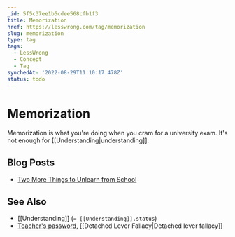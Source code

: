 ```yaml
---
_id: 5f5c37ee1b5cdee568cfb1f3
title: Memorization
href: https://lesswrong.com/tag/memorization
slug: memorization
type: tag
tags:
  - LessWrong
  - Concept
  - Tag
synchedAt: '2022-08-29T11:10:17.478Z'
status: todo
---
```


# Memorization

Memorization is what you're doing when you cram for a university exam. It's not enough for [[Understanding|understanding]].

## Blog Posts

- [Two More Things to Unlearn from School](http://lesswrong.com/lw/i2/two_more_things_to_unlearn_from_school/)

## See Also

- [[Understanding]] (`= [[Understanding]].status`)
- [Teacher's password](https://wiki.lesswrong.com/wiki/Teacher's_password), [[Detached Lever Fallacy|Detached lever fallacy]]
